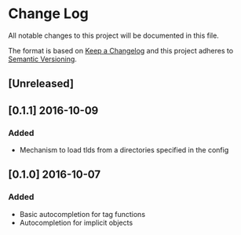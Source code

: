 # Change Log
All notable changes to this project will be documented in this file.

The format is based on [Keep a Changelog](http://keepachangelog.com/)
and this project adheres to [Semantic Versioning](http://semver.org/).

## [Unreleased]

## [0.1.1] 2016-10-09
### Added
- Mechanism to load tlds from a directories specified in the config

## [0.1.0] 2016-10-07
### Added
- Basic autocompletion for tag functions
- Autocompletion for implicit objects

